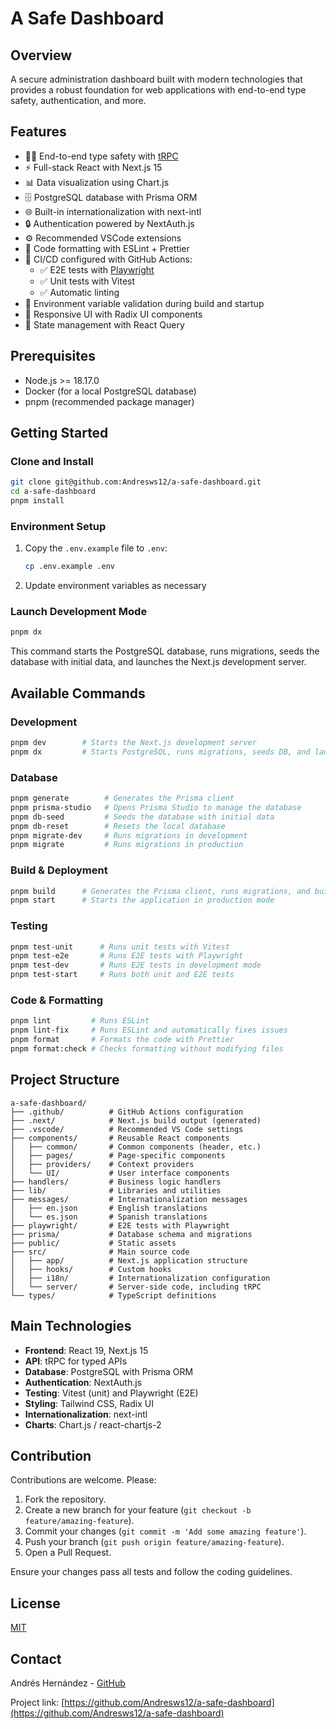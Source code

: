 # A Safe Dashboard

## Overview

A secure administration dashboard built with modern technologies that provides a robust foundation for web applications with end-to-end type safety, authentication, and more.

## Features

- 🧙‍♂️ End-to-end type safety with [tRPC](https://trpc.io)
- ⚡ Full-stack React with Next.js 15
- 📊 Data visualization using Chart.js
- 🗄️ PostgreSQL database with Prisma ORM
- 🌐 Built-in internationalization with next-intl
- 🔒 Authentication powered by NextAuth.js
- ⚙️ Recommended VSCode extensions
- 🎨 Code formatting with ESLint + Prettier
- 💚 CI/CD configured with GitHub Actions:
  - ✅ E2E tests with [Playwright](https://playwright.dev/)
  - ✅ Unit tests with Vitest
  - ✅ Automatic linting
- 🔐 Environment variable validation during build and startup
- 📱 Responsive UI with Radix UI components
- 🎯 State management with React Query

## Prerequisites

- Node.js >= 18.17.0
- Docker (for a local PostgreSQL database)
- pnpm (recommended package manager)

## Getting Started

### Clone and Install

```bash
git clone git@github.com:Andresws12/a-safe-dashboard.git
cd a-safe-dashboard
pnpm install
```

### Environment Setup

1. Copy the `.env.example` file to `.env`:
   ```bash
   cp .env.example .env
   ```
2. Update environment variables as necessary

### Launch Development Mode

```bash
pnpm dx
```

This command starts the PostgreSQL database, runs migrations, seeds the database with initial data, and launches the Next.js development server.

## Available Commands

### Development

```bash
pnpm dev        # Starts the Next.js development server
pnpm dx         # Starts PostgreSQL, runs migrations, seeds DB, and launches Next.js
```

### Database

```bash
pnpm generate        # Generates the Prisma client
pnpm prisma-studio   # Opens Prisma Studio to manage the database
pnpm db-seed         # Seeds the database with initial data
pnpm db-reset        # Resets the local database
pnpm migrate-dev     # Runs migrations in development
pnpm migrate         # Runs migrations in production
```

### Build & Deployment

```bash
pnpm build      # Generates the Prisma client, runs migrations, and builds Next.js
pnpm start      # Starts the application in production mode
```

### Testing

```bash
pnpm test-unit      # Runs unit tests with Vitest
pnpm test-e2e       # Runs E2E tests with Playwright
pnpm test-dev       # Runs E2E tests in development mode
pnpm test-start     # Runs both unit and E2E tests
```

### Code & Formatting

```bash
pnpm lint         # Runs ESLint
pnpm lint-fix     # Runs ESLint and automatically fixes issues
pnpm format       # Formats the code with Prettier
pnpm format:check # Checks formatting without modifying files
```

## Project Structure

```
a-safe-dashboard/
├── .github/          # GitHub Actions configuration
├── .next/            # Next.js build output (generated)
├── .vscode/          # Recommended VS Code settings
├── components/       # Reusable React components
│   ├── common/       # Common components (header, etc.)
│   ├── pages/        # Page-specific components
│   ├── providers/    # Context providers
│   └── UI/           # User interface components
├── handlers/         # Business logic handlers
├── lib/              # Libraries and utilities
├── messages/         # Internationalization messages
│   ├── en.json       # English translations
│   └── es.json       # Spanish translations
├── playwright/       # E2E tests with Playwright
├── prisma/           # Database schema and migrations
├── public/           # Static assets
├── src/              # Main source code
│   ├── app/          # Next.js application structure
│   ├── hooks/        # Custom hooks
│   ├── i18n/         # Internationalization configuration
│   └── server/       # Server-side code, including tRPC
└── types/            # TypeScript definitions
```

## Main Technologies

- **Frontend**: React 19, Next.js 15
- **API**: tRPC for typed APIs
- **Database**: PostgreSQL with Prisma ORM
- **Authentication**: NextAuth.js
- **Testing**: Vitest (unit) and Playwright (E2E)
- **Styling**: Tailwind CSS, Radix UI
- **Internationalization**: next-intl
- **Charts**: Chart.js / react-chartjs-2

## Contribution

Contributions are welcome. Please:

1. Fork the repository.
2. Create a new branch for your feature (`git checkout -b feature/amazing-feature`).
3. Commit your changes (`git commit -m 'Add some amazing feature'`).
4. Push your branch (`git push origin feature/amazing-feature`).
5. Open a Pull Request.

Ensure your changes pass all tests and follow the coding guidelines.

## License

[MIT](LICENSE)

## Contact

Andrés Hernández - [GitHub](https://github.com/Andresws12)

Project link: [https://github.com/Andresws12/a-safe-dashboard](https://github.com/Andresws12/a-safe-dashboard)
